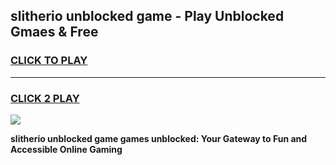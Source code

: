 
## slitherio unblocked game - Play Unblocked Gmaes & Free
<h3>
<a href="https://news.freeplayer.one?title=slitherio_unblocked_game&ref=16F">CLICK TO PLAY</a></h3>
<hr>

<h3>
<a href="https://news.freeplayer.one?title=slitherio_unblocked_game&ref=16F">CLICK 2 PLAY</a>
  
</h3>

<a href="https://news.freeplayer.one?title=slitherio_unblocked_game&ref=16F/"><img src="https://clearcache.store/games.png"></a>


**slitherio unblocked game games unblocked: Your Gateway to Fun and Accessible Online Gaming**
